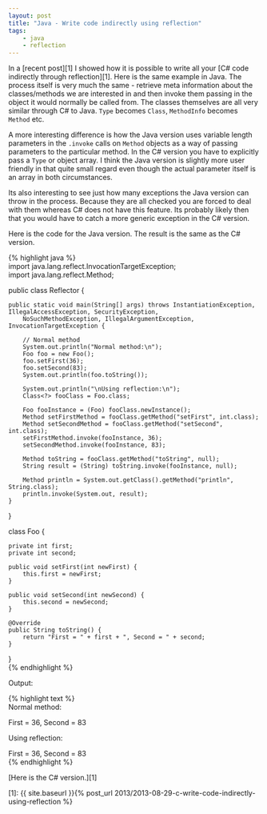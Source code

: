 ```yaml
---
layout: post
title: "Java - Write code indirectly using reflection"
tags:
    - java
    - reflection
---
```


In a [recent post][1] I showed how it is possible to write all your [C# code indirectly through reflection][1]. Here is the same example in Java. The process itself is very much the same - retrieve meta information about the classes/methods we are interested in and then invoke them passing in the object it would normally be called from. The classes themselves are all very similar through C# to Java. `Type` becomes `Class`, `MethodInfo` becomes `Method` etc.

A more interesting difference is how the Java version uses variable length parameters in the `.invoke` calls on `Method` objects as a way of passing parameters to the particular method. In the C# version you have to explicitly pass a `Type` or object array. I think the Java version is slightly more user friendly in that quite small regard even though the actual parameter itself is an array in both circumstances.

Its also interesting to see just how many exceptions the Java version can throw in the process. Because they are all checked you are forced to deal with them whereas C# does not have this feature. Its probably likely then that you would have to catch a more generic exception in the C# version.

Here is the code for the Java version. The result is the same as the C# version.

{% highlight java %}  
import java.lang.reflect.InvocationTargetException;  
import java.lang.reflect.Method;

public class Reflector {

    public static void main(String[] args) throws InstantiationException, IllegalAccessException, SecurityException,
        NoSuchMethodException, IllegalArgumentException, InvocationTargetException {

        // Normal method
        System.out.println("Normal method:\n");
        Foo foo = new Foo();
        foo.setFirst(36);
        foo.setSecond(83);
        System.out.println(foo.toString());

        System.out.println("\nUsing reflection:\n");
        Class<?> fooClass = Foo.class;

        Foo fooInstance = (Foo) fooClass.newInstance();
        Method setFirstMethod = fooClass.getMethod("setFirst", int.class);
        Method setSecondMethod = fooClass.getMethod("setSecond", int.class);
        setFirstMethod.invoke(fooInstance, 36);
        setSecondMethod.invoke(fooInstance, 83);

        Method toString = fooClass.getMethod("toString", null);
        String result = (String) toString.invoke(fooInstance, null);

        Method println = System.out.getClass().getMethod("println", String.class);
        println.invoke(System.out, result);
    }

}

class Foo {

    private int first;
    private int second;

    public void setFirst(int newFirst) {
        this.first = newFirst;
    }

    public void setSecond(int newSecond) {
        this.second = newSecond;
    }

    @Override
    public String toString() {
        return "First = " + first + ", Second = " + second;
    }

}  
{% endhighlight %}

Output:

{% highlight text %}  
Normal method:

First = 36, Second = 83

Using reflection:

First = 36, Second = 83  
{% endhighlight %}

[Here is the C# version.][1]

[1]: {{ site.baseurl }}{% post_url 2013/2013-08-29-c-write-code-indirectly-using-reflection %}
